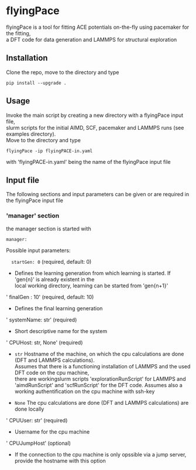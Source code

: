 
# flyingPace

flyingPace is a tool for fitting ACE potentials on-the-fly using pacemaker for the fitting,  
a DFT code for data generation and LAMMPS for structural exploration  

## Installation 

Clone the repo, move to the directory and type 

`pip install --upgrade .`

## Usage

Invoke the main script by creating a new directory with a flyingPace input file,  
slurm scripts for the initial AIMD, SCF, pacemaker and LAMMPS runs (see examples directory).  
Move to the directory and type

`flyingPace -ip flyingPACE-in.yaml`

with 'flyingPACE-in.yaml' being the name of the flyingPace input file

## Input file

The following sections and input parameters can be given or are required in the flyingPace input file

### 'manager' section 

the manager section is started with  

`manager:`

Possible input parameters:  

`  startGen: 0` (required, default: 0)  

- Defines the learning generation from which learning is started. If 'gen{n}' is already existent in the  
local working directory, learning can be started from 'gen{n+1}'

'  finalGen : 10' (required, default: 10)  

- Defines the final learning generation

'  systemName: str' (required)

- Short descriptive name for the system

'  CPUHost: str, None' (required)

- `str` Hostname of the machine, on which the cpu calculations are done (DFT and LAMMPS calculations).  
Assumes that there is a functioning installation of LAMMPS and the used DFT code on the cpu machine,  
there are workingslurm scripts 'explorationRunScript' for LAMMPS and 'aimdRunScript' and 'scfRunScript' 
for the DFT code. Assumes also a working authentification on the cpu machine with ssh-key

- `None` The cpu calculations are done (DFT and LAMMPS calculations) are done locally

'  CPUUser: str' (required)

- Username for the cpu machine 

'  CPUJumpHost' (optional)

- If the connection to the cpu machine is only opssible via a jump server, provide the hostname with this option 

